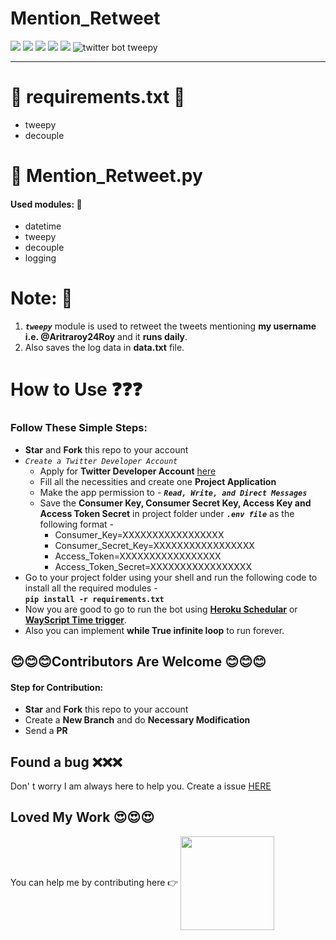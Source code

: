 # Mention_Retweet
![](https://img.shields.io/badge/git-fff7f8?colorA=faf0f0&colorB=db4823&style=for-the-badge&logo=git)
![](https://img.shields.io/badge/github-fff7f8?colorA=080808&colorB=8a8a8a&style=for-the-badge&logo=github)
![](https://img.shields.io/badge/for-you-099450?colorA=b0c92e&colorB=487d3e&style=for-the-badge)
![](https://img.shields.io/badge/python-used-bee5ed?colorA=37b6bd&colorB=3c9bb5&style=for-the-badge&logo=python)
![](https://img.shields.io/badge/visual_studio_code-1.56.0-181717?colorA=ae36d6&style=for-the-badge&logo=visual-studio-code)
<img src="https://img.shields.io/badge/twitter%20bot_-tweepy-blue.svg?style=for-the-badge" alt="twitter bot tweepy">
 
---
# :small_orange_diamond: requirements.txt :pushpin:
* tweepy
* decouple

# :small_orange_diamond: Mention_Retweet.py
#### Used modules: :ledger:
   * datetime
   * tweepy
   * decouple
   * logging
   
# Note: :memo:
1. ***```tweepy```*** module is used to retweet the tweets mentioning **my username i.e. @Aritraroy24Roy** and it **runs daily**.
2. Also saves the log data in **data.txt** file.
# How to Use :question::question::question:
### Follow These Simple Steps:
* **Star** and **Fork** this repo to your account
* *```Create a Twitter Developer Account```*
	* Apply for **Twitter Developer Account** [here](https://developer.twitter.com/en/apply-for-access)
	* Fill all the necessities and create one **Project Application**
	* Make the app permission to - ***```Read, Write, and Direct Messages```***
	* Save the **Consumer Key, Consumer Secret Key, Access Key and Access Token Secret** in project folder under ***```.env file```*** as the following format - 
		* Consumer_Key=XXXXXXXXXXXXXXXXX
		* Consumer_Secret_Key=XXXXXXXXXXXXXXXXX
		* Access_Token=XXXXXXXXXXXXXXXXX
		* Access_Token_Secret=XXXXXXXXXXXXXXXXX
* Go to your project folder using your shell and run the following code to install all the required modules - <br> **```pip install -r requirements.txt```**
* Now you are good to go to run the bot using [**Heroku Schedular**](https://devcenter.heroku.com/articles/scheduler) or [**WayScript Time trigger**](https://wayscript.com/blog/schedule-python-script-run-daily).
* Also you can implement **while True infinite loop** to run forever.

## :blush::blush::blush:Contributors Are Welcome :blush::blush::blush:
#### Step for Contribution:
* **Star** and **Fork** this repo to your account
* Create a **New Branch** and do **Necessary Modification**
* Send a **PR**

## Found a bug :x::x::x:
Don' t worry I am always here to help you. Create a issue [HERE](https://github.com/aritraroy24/Mention_Retweet/issues)

## Loved My Work :heart_eyes::heart_eyes::heart_eyes:
You can  help me by contributing here :point_right: <a href="https://www.buymeacoffee.com/aritraroy24" ><img align="center" src="https://www.linkpicture.com/q/buycoffee.png" width="150" /></a>
</p>
